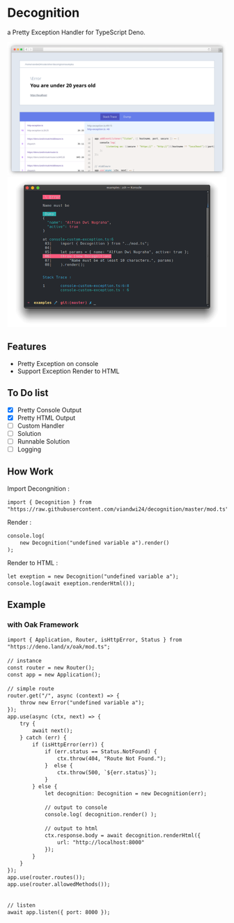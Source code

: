 # Decognition
a Pretty Exception Handler for TypeScript Deno.

![screenshot preview](https://raw.githubusercontent.com/viandwi24/decognition/master/screenshot/ss1.png)
![screenshot preview](https://raw.githubusercontent.com/viandwi24/decognition/master/screenshot/ss2.png)

## Features
* Pretty Exception on console
* Support Exception Render to HTML

## To Do list
- [x] Pretty Console Output
- [x] Pretty HTML Output
- [ ] Custom Handler
- [ ] Solution
- [ ] Runnable Solution
- [ ] Logging

## How Work
Import Decongnition :
```
import { Decognition } from "https://raw.githubusercontent.com/viandwi24/decognition/master/mod.ts";
```
Render :
```
console.log(
    new Decognition("undefined variable a").render()
);
```
Render to HTML :
```
let exeption = new Decognition("undefined variable a");
console.log(await exeption.renderHtml());
```

## Example
### with Oak Framework
```
import { Application, Router, isHttpError, Status } from "https://deno.land/x/oak/mod.ts";

// instance
const router = new Router();
const app = new Application();

// simple route
router.get("/", async (context) => {
    throw new Error("undefined variable a");
});
app.use(async (ctx, next) => {
    try {
        await next();
    } catch (err) {
        if (isHttpError(err)) {
            if (err.status == Status.NotFound) {
                ctx.throw(404, "Route Not Found.");
            }  else {
                ctx.throw(500, `${err.status}`);
            }
        } else {
            let decognition: Decognition = new Decognition(err);
            
            // output to console
            console.log( decognition.render() );

            // output to html
            ctx.response.body = await decognition.renderHtml({
                url: "http://localhost:8000"
            });
        }
    }
});
app.use(router.routes());
app.use(router.allowedMethods());


// listen
await app.listen({ port: 8000 });
```